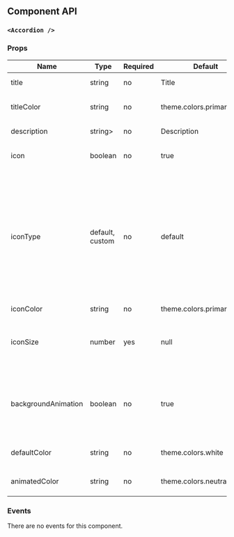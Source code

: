 ## Component API

### `<Accordion />`

### Props

| Name           | Type                 | Required | Default | Description                                                   |
| -------------- | -------------------- | -------- | ------- | ------------------------------------------------------------- |
| title           | string              | no       | Title | Accordion title
| titleColor | string               | no       | theme.colors.primary      | define the color for the title                        |
| description | string>| no       | Description    | Accordion description                                              |
| icon    | boolean | no       | true    | icon for expand/hide description                                                  |
| iconType       | default, custom              | no       | default   | default icon using react-native-vector-icons or custom (custom image must be added as an svg image `ic_name` under images in xcode and in Android studio as a vector)                             |
| iconColor | string              | no       | theme.colors.primary   | icon color                        |
| iconSize       | number      | yes      | null    | component that will be wrapped inside the ListItem component  |
| backgroundAnimation          | boolean               | no       | true    | define there will be a background animation from `defaultColor`  to `animatedColor`|
| defaultColor          | string               | no       | theme.colors.white    | default accordion color |
| animatedColor          | string               | no       | theme.colors.neutralBorder    | animated accordion color |

### Events

There are no events for this component.